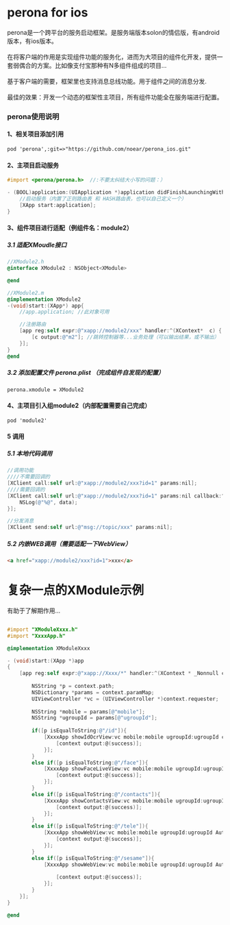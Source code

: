 # perona for ios
perona是一个跨平台的服务启动框架。是服务端版本solon的情侣版，有android版本，有ios版本。<br/>
<br/>
在将客户端的作用是实现组件功能的服务化，进而为大项目的组件化开发，提供一套弱偶合的方案。比如像支付宝那种有N多组件组成的项目...<br/>
<br/>
基于客户端的需要，框架里也支持消息总线功能。用于组件之间的消息分发.<br/>
<br/>
最佳的效果：开发一个动态的框架性主项目，所有组件功能全在服务端进行配置。
<br/>

### perona使用说明

#### 1、相关项目添加引用

`pod 'perona',:git=>"https://github.com/noear/perona_ios.git"`

#### 2、主项目启动服务
```Objective-C
#import <perona/perona.h>  //:不要太纠结大小写的问题：）

- (BOOL)application:(UIApplication *)application didFinishLaunchingWithOptions:(NSDictionary *)launchOptions {
    //启动服务（内置了正则路由表 和 HASH路由表，也可以自己定义一个）
    [XApp start:application];
}
```

#### 3、组件项目进行适配（例组件名：module2）
##### 3.1 适配XMoudle接口
```Objective-C
//XModule2.h
@interface XModule2 : NSObject<XModule>

@end

//XModule2.m
@implementation XModule2
-(void)start:(XApp*) app{
    //app.application; //此对象可用

    //注册路由
    [app reg:self expr:@"xapp://module2/xxx" handler:^(XContext*  c) {
        [c output:@"m2"]; //跳转控制器等...业务处理（可以输出结果，或不输出）
    }];
}
@end
```
##### 3.2 添加配置文件 perona.plist （完成组件自发现的配置）
`perona.xmodule = XModule2`

#### 4、主项目引入组module2（内部配置需要自己完成）
`pod 'module2'`

#### 5 调用
##### 5.1 本地代码调用
```Objective-C
//调用功能
////不需要回调的
[XClient call:self url:@"xapp://module2/xxx?id=1" params:nil]; 
////需要回调的
[XClient call:self url:@"xapp://module2/xxx?id=1" params:nil callback:^(XContext* c,id data) {
    NSLog(@"%@", data); 
}];

//分发消息
[XClient send:self url:@"msg://topic/xxx" params:nil];
```
##### 5.2 内嵌WEB调用（需要适配一下WebView）
```html
<a href="xapp://module2/xxx?id=1">xxx</a>
```

# 复杂一点的XModule示例
有助于了解期作用...

```Objective-C

#import "XModuleXxxx.h"
#import "XxxxApp.h"

@implementation XModuleXxxx

- (void)start:(XApp *)app
{
    [app reg:self expr:@"xapp://Xxxx/*" handler:^(XContext * _Nonnull context) {
        
        NSString *p = context.path;
        NSDictionary *params = context.paramMap;
        UIViewController *vc = (UIViewController *)context.requester;
        
        NSString *mobile = params[@"mobile"];
        NSString *ugroupId = params[@"ugroupId"];
        
        if([p isEqualToString:@"/id"]){
            [XxxxApp showIdOcrView:vc mobile:mobile ugroupId:ugroupId completion:^(BOOL success, NSString * message) {
                [context output:@(success)];
            }];
        }
        else if([p isEqualToString:@"/face"]){
            [XxxxApp showFaceLiveView:vc mobile:mobile ugroupId:ugroupId completion:^(BOOL success, NSString * message) {
                [context output:@(success)];
            }];
        }
        else if([p isEqualToString:@"/contacts"]){
            [XxxxApp showContactsView:vc mobile:mobile ugroupId:ugroupId completion:^(BOOL success, NSString * message) {
                [context output:@(success)];
            }];
        }
        else if([p isEqualToString:@"/tele"]){
            [XxxxApp showWebView:vc mobile:mobile ugroupId:ugroupId AuthUrlType:AuthUrlTypeWechash completion:^(BOOL success, NSString * message) {
                [context output:@(success)];
            }];
        }
        else if([p isEqualToString:@"/sesame"]){
            [XxxxApp showWebView:vc mobile:mobile ugroupId:ugroupId AuthUrlType:AuthUrlTypeZmxy completion:^(BOOL success, NSString * message) {
                
                [context output:@(success)];
            }];
        }
    }];
}

@end

```
